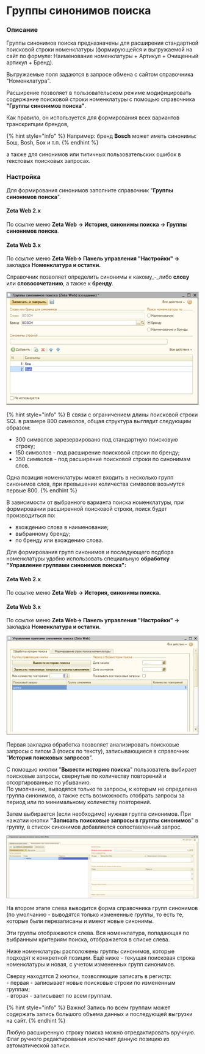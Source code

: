 # Группы синонимов поиска

### Описание

Группы синонимов поиска предназначены для расширения стандартной поисковой строки номенклатуры (формирующейся и выгружаемой на сайт по формуле: Наименование номенклатуры + Артикул + Очищенный артикул + Бренд).&#x20;

Выгружаемые поля задаются в запросе обмена с сайтом справочника "Номенклатура".

Расширение позволяет в пользовательском режиме модифицировать содержание поисковой строки номенклатуры с помощью справочника **"Группы синонимов поиска"**.

Как правило, он используется для формирования всех вариантов транскрипции брендов,

{% hint style="info" %}
Например: бренд **Bosch** может иметь синонимы: Бош, Bosh, Бох и т.п.
{% endhint %}

а также для синонимов или типичных пользовательских ошибок в текстовых поисковых запросах.

### Настройка

Для формирования синонимов заполните справочник "**Группы синонимов поиска**".

#### Zeta Web 2.x

По ссылке меню **Zeta Web → История, синонимы поиска → Группы синонимов поиска**.

#### Zeta Web 3.x

По ссылке меню  **Zeta Web→ Панель управления "Настройки" →** закладка **Номенклатура и остатки.**





Справочник позволяет определить синонимы к какому_-_либо **слову** или **словосочетанию**, а также к **бренду**.&#x20;

![](<../.gitbook/assets/Image 158.png>)

{% hint style="info" %}
В связи с ограничением длины поисковой строки SQL в размере 800 символов, общая структура выглядит следующим образом:

* 300 символов зарезервировано под стандартную поисковую строку;
* 150 символов - под расширение поисковой строки по бренду;
* 350 символов - под расширение поисковой строки по синонимам слов.

Одна позиция номенклатуры может входить в несколько групп синонимов слов, при превышении количества символов возьмутся первые 800.
{% endhint %}

В зависимости от выбранного варианта поиска номенклатуры, при формировании расширенной поисковой строки, поиск будет производиться по:

* вхождению слова в наименование;
* выбранному бренду;
* по бренду или вхождению слова.

Для формирования групп синонимов и последующего подбора номенклатуры удобно использовать специальную **обработку "Управление группами синонимов поиска":**

#### Zeta Web 2.x

По ссылке меню **Zeta Web → История, синонимы поиска.**

#### Zeta Web 3.x

По ссылке меню  **Zeta Web→ Панель управления "Настройки" →** закладка **Номенклатура и остатки.**



![](<../.gitbook/assets/Image 159.png>)

Первая закладка обработка позволяет анализировать поисковые запросы с типом 3 (поиск по тексту), записывающиеся в справочник "**История поисковых запросов**".

С помощью кнопки "**Вывести историю поиска**" пользователь выбирает поисковые запросы, свернутые по количеству повторений и отсортированные по убыванию. \
По умолчанию, выводятся только те запросы, к которым не определена группа синонимов, а также есть возможность отобрать запросы за период или по минимальному количеству повторений.

Затем выбирается (если необходимо) нужная группа синонимов. При нажатии кнопки **"Записать поисковые запросы в группы синонимов**" в группу, в список синонимов добавляется сопоставленный запрос.

![](<../.gitbook/assets/Image 160.png>)

На втором этапе слева выводится форма справочника групп синонимов (по умолчанию - выводятся только измененные группы, то есть те, которые были перезаписаны и имеют новые синонимы.

Эти группы отображаются слева. Вся номенклатура, попадающая по выбранным критериям поиска, отображается в списке слева.&#x20;

Ниже номенклатуры расположены группы синонимов, которые подходят к конкретной позиции. Ещё ниже - текущая поисковая строка номенклатуры и новая, с учетом измененных групп синонимов.

Сверху находятся 2 кнопки, позволяющие записать в регистр:\
\- первая - записывает новые поисковые строки по измененным группам;\
\- вторая - записывает по всем группам.&#x20;

{% hint style="info" %}
Важно! Запись по всем группам может содержать запись большого объема данных и последующей выгрузки на сайт.
{% endhint %}

Любую расширенную строку поиска можно отредактировать вручную. Флаг ручного редактирования исключает данную позицию из автоматической записи.
